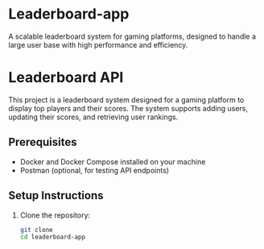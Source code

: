 # Leaderboard-app

A scalable leaderboard system for gaming platforms, designed to handle a large user base with high performance and efficiency.

# Leaderboard API

This project is a leaderboard system designed for a gaming platform to display top players and their scores. The system supports adding users, updating their scores, and retrieving user rankings.

## Prerequisites

- Docker and Docker Compose installed on your machine
- Postman (optional, for testing API endpoints)

## Setup Instructions

1. Clone the repository:
   ```bash
   git clone 
   cd leaderboard-app